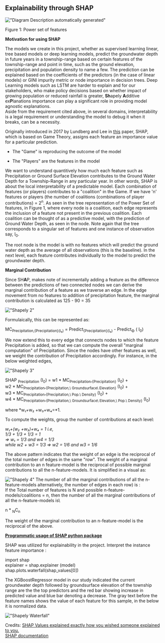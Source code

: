 ## Explainability through SHAP

!["Diagram Description automatically generated"](../images/shapely-1.png)

Figure 1: Power set of features

**Motivation for using SHAP**

The models we create in this project, whether as supervised learning
linear, tree based models or deep learning models, predict the
groundwater depth in future years in a township-range based on certain
features of the township-range and point in time, such as the ground
elevation, precipitation and population density to name a few. The
prediction can be explained based on the coefficients of the predictors
(in the case of linear models) or GINI impurity metric or node
importance in decision trees. Deep Learning models such as LSTM are
harder to explain and for our stakeholders, who make policy decisions
based on whether impact of growing population or reduced rainfall is
greater, **Sh**apely **A**dditive ex**P**lanations importance can play a
significant role in providing model agnostic explanations.\
Aside from the requirement cited above, in several domains,
interpretability is a legal requirement or understanding the model to
debug it when it breaks, can be a necessity.

Originally introduced in 2017 by Lundberg and Lee in
[this](https://arxiv.org/abs/1705.07874) paper, SHAP, which is based on
Game Theory, assigns each feature an importance value for a particular
prediction. 

-   The "Game" is reproducing the outcome of the model

-   The "Players" are the features in the model

We want to understand quantitively how much each feature such as
Precipitation or Ground Surface Elevation contributes to the Ground
Water Depth for a Township-Range in any particular year. In other words,
SHAP is about the local interpretability of a predictable model. Each
combination of features (or players) contributes to a "coalition" in the
Game. If we have 'n' features or players (the number of coalitions
(combinations of player contributions) = 2<sup>n</sup>. As seen in the tree
representation of the Power Set of features, in Figure 1, where every
node is a coalition, each edge represents the inclusion of a feature not
present in the previous coalition. Each coalition can be thought of as a
predictive model, with the prediction of Ground Water Depth, as seen in
the node. Note again that the tree corresponds to a singular set of
features and one instance of observation say, I<sub>0</sub>.

The root node is the model is with no features which will predict the
ground water depth as the average of all observations (this is the
baseline). In the next level, each feature contributes individually to
the model to predict the groundwater depth.

**Marginal Contribution**

Since SH**A**P, makes note of incrementally adding a feature as the
difference between the predictions of two connected nodes we can derive
the marginal contribution of a feature as we traverse an edge. In the
edge movement from no features to addition of precipitation feature, the
marginal contribution is calculated as 125 - 90 = 35

!["Shapely 2"](../images/shapely-2.png)

Formulaically, this can be represented as: 

MC<sub>Precipitation,{Precipitation}(I₀)</sub> =
Predict<sub>{Precipitation}(I₀)</sub> - Predict<sub>Φ</sub> (
I<sub>0</sub>)

We now extend this to every edge that connects nodes to which the
feature Precipitation is added, so that we can compute the overall
"marginal computation" of Precipitation. Since the nodes have other
features as well, we weight the contribution of Precipitation
accordingly. For instance, in the below weighted edges,

!["Shapely 3"](../images/shapely-3.png)

SHAP <sub>Precipitation</sub> (I<sub>0</sub>) = w1 \*
MC<sub>Precipitation</sub>,<sub>{Precipitation}</sub> (I<sub>0</sub>)
+  
w2 \*
MC<sub>Precipitation</sub>,<sub>{Precipitation,\ Groundsurface\ Elevation}</sub>
(I<sub>0</sub>) +  
w3 \*
MC<sub>Precipitation</sub>,<sub>{Precipitation,\ Pop.\ Density}</sub>
(I<sub>0</sub>) +  
w4 \*
MC<sub>Precipitation</sub>,<sub>{Precipitation,\ Groundsurface\ Elevation,\ Pop.\ Density}</sub>
(I<sub>0</sub>)

where *w₁+w₂ +w₃+w₄=*1.

To compute the weights, group the number of contributions at each level:

*w₁+(w₂ +w₃)+w₄ = 1 i.e,\
1/3 + 1/3 + 1/3 = 1\
=\> w₁ = 1/3 and w4 = 1/3\
while w2 + w3 = 1/3 =\> w2 = 1/6 and w3 = 1/6*


The above pattern indicates that the weight of an edge is the
reciprocal of the total number of edges in the same "row". The weight of
a marginal contribution to an n feature-model is the reciprocal of
possible marginal contributions to all the n-feature-models. It is
simplified in a visual as:

!["Shapely 4"](../images/shapely-4.png)
The number of all the marginal contributions of all the n-feature-models
alternatively, the number of edges in each row) is :\
If the Total number of features is N and possible
n-feature-models/coalitions = n, then the number of all the marginal
contributions of all the n-feature-models is\

n \* <sub>N</sub>C<sub>n</sub>

The weight of the marginal contribution to an n-feature-model is the
reciprocal of the above.

[**Programmatic usage of SHAP python
package**](https://pypi.org/project/shap/)

SHAP was utilized for explainability in the project. Interpret the
instance feature importance :

import shap\
explainer = shap.explainer (model)\
shap.plots.waterfall(shap_values\[0\])

The XGBoostRegressor model in our study indicated the current
groundwater depth followed by groundsurface elevation of the township
range are the the top predictors and the red bar showing increase in
predicted value and blue bar denoting a decrease. The gray text before
the feature names shows the value of each feature for this sample, in
the below it is normalized data.

!["Shapely Waterfall"](../images/shapely-5.png)

Credits: [SHAP Values explained exactly how you wished someone
explained to
you.](https://towardsdatascience.com/shap-explained-the-way-i-wish-someone-explained-it-to-me-ab81cc69ef30)\
[SHAP
documentation](https://shap.readthedocs.io/en/latest/example_notebooks/api_examples/plots/waterfall.html)
